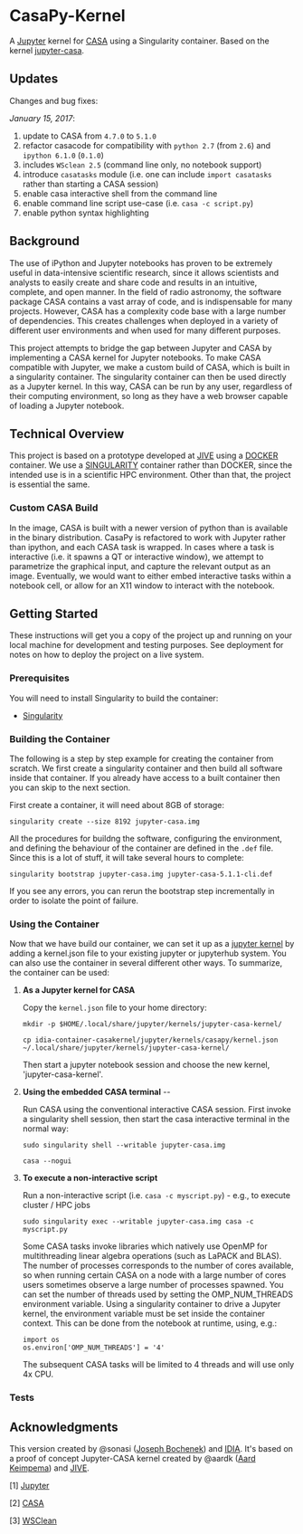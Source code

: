 # CasaPy-Kernel

A [Jupyter](http://jupyter.org/) kernel for [CASA](https://casa.nrao.edu/) using a Singularity container.  Based on the kernel [jupyter-casa](https://github.com/aardk/jupyter-casa).

## Updates
Changes and bug fixes:

_January 15, 2017_:
1. update to CASA from `4.7.0` to `5.1.0`
1. refactor casacode for compatibility with `python 2.7` (from `2.6`) and `ipython 6.1.0` (`0.1.0`)
1. includes `WSclean 2.5` (command line only, no notebook support)
1. introduce `casatasks` module (i.e. one can include `import casatasks` rather than starting a CASA session)
1. enable casa interactive shell from the command line 
1. enable command line script use-case (i.e. `casa -c script.py`)
1. enable python syntax highlighting

## Background

The use of iPython and Jupyter notebooks has proven to be extremely useful in data-intensive scientific research, since it allows scientists and analysts to easily create and share code and results in an intuitive, complete, and open manner.  In the field of radio astronomy, the software package CASA contains a vast array of code, and is indispensable for many projects.  However, CASA has a complexity code base with a large number of dependencies.  This creates challenges when deployed in a variety of different user environments and when used for many different purposes.  

This project attempts to bridge the gap between Jupyter and CASA by implementing a CASA kernel for Jupyter notebooks.  To make CASA compatible with Jupyter, we make a custom build of CASA, which is built in a singularity container.  The singularity container can then be used directly as a Jupyter kernel.  In this way, CASA can be run by any user, regardless of their computing environment, so long as they have a web browser capable of loading a Jupyter notebook.  

## Technical Overview 

This project is based on a prototype developed at [JIVE](http://www.jive.nl/) using a [DOCKER](https://www.docker.com/) container.  We use a [SINGULARITY](singularity.lbl.gov/) container rather than DOCKER, since the intended use is in a scientific HPC environment.  Other than that, the project is essential the same. 

### Custom CASA Build
In the image, CASA is built with a newer version of python than is available in the binary distribution.  CasaPy is refactored to work with Jupyter rather than ipython, and each CASA task is wrapped.  In cases where a task is interactive (i.e. it spawns a QT or interactive window), we attempt to parametrize the graphical input, and capture the relevant output as an image.  Eventually, we would want to either embed interactive tasks within a notebook cell, or allow for an X11 window to interact with the notebook.  

## Getting Started

These instructions will get you a copy of the project up and running on your local machine for development and testing purposes. See deployment for notes on how to deploy the project on a live system.

### Prerequisites

You will need to install Singularity to build the container:

* [Singularity](singularity.lbl.gov/)


### Building the Container

The following is a step by step example for creating the container from scratch.   We first create a singularity container and then build all software inside that container. If you already have access to a built container then you can skip to the next section.

First create a container, it will need about 8GB of storage: 

`singularity create --size 8192 jupyter-casa.img`

All the procedures for buildng the software, configuring the environment, and defining the behaviour of the container are defined in the `.def` file.  Since this is a lot of stuff, it will take several hours to complete:

`singularity bootstrap jupyter-casa.img jupyter-casa-5.1.1-cli.def`

If you see any errors, you can rerun the bootstrap step incrementally in order to isolate the point of failure.

### Using the Container

Now that we have build our container, we can set it up as a [jupyter kernel](http://jupyter-client.readthedocs.io/en/latest/kernels.html) by adding a kernel.json file to your existing jupyter or jupyterhub system.  You can also use the container in several different other ways.  To summarize, the container can be used:

1. **As a Jupyter kernel for CASA**

    Copy the `kernel.json` file to your home directory:
    
    `mkdir -p $HOME/.local/share/jupyter/kernels/jupyter-casa-kernel/`
    
    `cp idia-container-casakernel/jupyter/kernels/casapy/kernel.json ~/.local/share/jupyter/kernels/jupyter-casa-kernel/`
    
    Then start a jupyter notebook session and choose the new kernel, 'jupyter-casa-kernel'.

2. **Using the embedded CASA terminal** -- 

    Run CASA using the conventional interactive CASA session.  First invoke a singularity shell session, then start the casa interactive terminal in the normal way:
    
    `sudo singularity shell --writable jupyter-casa.img`
    
    `casa --nogui`

3. **To execute a non-interactive script** 

    Run a non-interactive script (i.e. `casa -c myscript.py`) - e.g., to execute cluster / HPC jobs
    
    `sudo singularity exec --writable jupyter-casa.img casa -c myscript.py`

    Some CASA tasks invoke libraries which natively use OpenMP for multithreading linear algebra operations (such as LaPACK and BLAS).  The number of processes corresponds to the number of cores available, so when running certain CASA on a node with a large number of cores users sometimes observe a large number of processes spawned.  You can set the number of threads used by setting the OMP_NUM_THREADS environment variable.  Using a singularity container to drive a Jupyter kernel, the environment variable must be set inside the container context.  This can be done from the notebook at runtime, using, e.g.:
    
    ```
    import os
    os.environ['OMP_NUM_THREADS'] = '4'
    ```

    The subsequent CASA tasks will be limited to 4 threads and will use only 4x CPU. 

### Tests



## Acknowledgments

This version created by @sonasi ([Joseph Bochenek](joe.bochenek@uct.ac.za)) and [IDIA](http://idia.ac.za/).  It's based on a proof of concept Jupyter-CASA kernel created by @aardk ([Aard Keimpema](https://github.com/aardk)) and [JIVE](http://www.jive.nl/).


[1] [Jupyter](http://jupyter.org/install)

[2] [CASA](https://casa.nrao.edu/casa_obtaining.shtml)

[3] [WSClean](https://sourceforge.net/projects/wsclean/)
